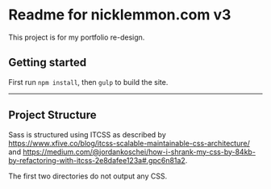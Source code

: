 # Readme for nicklemmon.com v3
This project is for my portfolio re-design.

## Getting started
First run `npm install`, then `gulp` to build the site.

---

## Project Structure
Sass is structured using ITCSS as described by https://www.xfive.co/blog/itcss-scalable-maintainable-css-architecture/ and https://medium.com/@jordankoschei/how-i-shrank-my-css-by-84kb-by-refactoring-with-itcss-2e8dafee123a#.gpc6n81a2.

The first two directories do not output any CSS.
